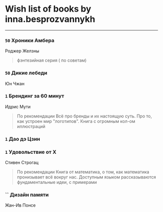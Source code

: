 # Wish list of books by inna.besprozvannykh
---

### `50` Хроники Амбера
Роджер Желзны
> фэнтезийная серия ( по советам)

### `50` Дикие лебеди
Юн Чжан

### `1` Брендинг за 60 минут
Идрис Мути
> По рекомендации
> Всё про бренды и их настоящую суть. Про то, как устроен мир "логотипов". Книга с огромным кол-ом иллюстраций

### `1` Дао дэ Цзин

### `1` Удовольствие от Х
Стивен Строгац
> По рекомендации
> Книга от математика, о том, как математика пронизывает всё вокруг нас. Доступным языком рассказываются фундаментальные идеи, с примерами

### `` Дизайн памяти
Жан-Ив Понсе


